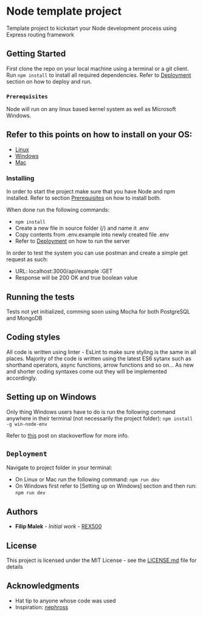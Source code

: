 # Node template project

Template project to kickstart your Node development process using Express routing framework

## Getting Started

First clone the repo on your local machine using a terminal or a git client.
Run `npm install` to install all required dependencies.
Refer to [Deployment](#Deployment) section on how to deploy and run.

### `Prerequisites`

Node will run on any linux based kernel system as well as Microsoft Windows.

## Refer to this points on how to install on your OS:
* [Linux](https://nodejs.org/en/download/package-manager/)
* [Windows](https://nodejs.org/en/download/)
* [Mac](https://nodejs.org/en/download/)

### Installing

In order to start the project make sure that you have Node and npm installed.
Refer to section [Prerequisites](#Prerequisites) on how to install both.

When done run the following commands:
* `npm install`
* Create a new file in source folder (/) and name it .env
* Copy contents from .env.example into newly created file .env
* Refer to [Deployment](#Deployment) on how to run the server

In order to test the system you can use postman and create a simple get request as such:
* URL: localhost:3000/api/example :GET
* Response will be 200 OK and true boolean value

## Running the tests

Tests not yet initialized, comming soon using Mocha for both PostgreSQL and MongoDB

## Coding styles

All code is written using linter - EsLint to make sure styling is the same in all places.
Majority of the code is written using the latest ES6 sytanx such as shorthand operators,
async functions, arrow functions and so on...
As new and shorter coding syntaxes come out they will be implemented accordingly.

## Setting up on Windows
Only thing Windows users have to do is run the following command anywhere in their terminal
(not necessarily the project folder):
`npm install -g win-node-env`

Refer to [this](https://stackoverflow.com/questions/11928013/node-env-is-not-recognized-as-an-internal-or-external-command-operable-comman) post on stackoverflow for more info.

## `Deployment`

Navigate to project folder in your terminal:
* On Linux or Mac run the following command: `npm run dev`
* On Windows first refer to [Setting up on Windows] section and then run: `npm run dev`

## Authors

* **Filip Malek** - *Initial work* - [REX500](https://github.com/REX500)

## License

This project is licensed under the MIT License - see the [LICENSE.md](LICENSE.md) file for details

## Acknowledgments

* Hat tip to anyone whose code was used
* Inspiration: [nephross](https://github.com/nephross)
